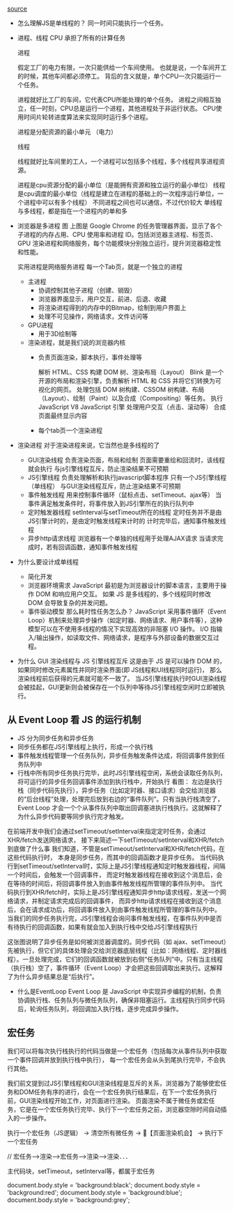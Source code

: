 [source](https://juejin.cn/post/6844903919789801486?searchId=202507070910195C11986038AB504A37D8)

- 怎么理解JS是单线程的？
同一时间只能执行一个任务。



- 进程、线程
    CPU 承担了所有的计算任务

    进程

    假定工厂的电力有限，一次只能供给一个车间使用。 也就是说，一个车间开工的时候，其他车间都必须停工。 背后的含义就是，单个CPU一次只能运行一个任务。

    进程就好比工厂的车间，它代表CPU所能处理的单个任务。 进程之间相互独立，任一时刻，CPU总是运行一个进程，其他进程处于非运行状态。 CPU使用时间片轮转进度算法来实现同时运行多个进程。

    进程是分配资源的最小单元 （电力）

    线程

    线程就好比车间里的工人，一个进程可以包括多个线程，多个线程共享进程资源。


    进程是cpu资源分配的最小单位（是能拥有资源和独立运行的最小单位）
    线程是cpu调度的最小单位（线程是建立在进程的基础上的一次程序运行单位，一个进程中可以有多个线程）
    不同进程之间也可以通信，不过代价较大
    单线程与多线程，都是指在一个进程内的单和多

- 浏览器是多进程
    图
    上图是 Google Chrome 的任务管理器界面，显示了各个子进程的内存占用、CPU 使用率和进程 ID。包括浏览器主进程、标签页、GPU 渲染进程和网络服务，每个功能模块分别独立运行，提升浏览器稳定性和性能。    

    实用进程是网络服务进程 
    每一个Tab页，就是一个独立的进程

    - 主进程
        - 协调控制其他子进程（创建、销毁）
        - 浏览器界面显示，用户交互，前进、后退、收藏
        - 将渲染进程得到的内存中的Bitmap，绘制到用户界面上
        - 处理不可见操作，网络请求，文件访问等
    - GPU进程
        - 用于3D绘制等
    - 渲染进程，就是我们说的浏览器内核
        - 负责页面渲染，脚本执行，事件处理等
            
            解析 HTML、CSS
            构建 DOM 树、渲染布局（Layout） Blink 是一个开源的布局和渲染引擎，负责解析 HTML 和 CSS 并将它们转换为可视化的网页。 处理包括 DOM 树构建、CSSOM 树构建、布局（Layout）、绘制（Paint）以及合成（Compositing）等任务。
            执行 JavaScript  V8 JavaScript 引擎
            处理用户交互（点击、滚动等）
            合成页面最终显示内容
        - 每个tab页一个渲染进程

- 渲染进程
    对于渲染进程来说，它当然也是多线程的了
    - GUI渲染线程
        负责渲染页面，布局和绘制
        页面需要重绘和回流时，该线程就会执行
        与js引擎线程互斥，防止渲染结果不可预期
    - JS引擎线程
        负责处理解析和执行javascript脚本程序
        只有一个JS引擎线程（单线程）
        与GUI渲染线程互斥，防止渲染结果不可预期
    - 事件触发线程
        用来控制事件循环（鼠标点击、setTimeout、ajax等）
        当事件满足触发条件时，将事件放入到JS引擎所在的执行队列中
    - 定时触发器线程
        setInterval与setTimeout所在的线程
        定时任务并不是由JS引擎计时的，是由定时触发线程来计时的
        计时完毕后，通知事件触发线程
    - 异步http请求线程
        浏览器有一个单独的线程用于处理AJAX请求
        当请求完成时，若有回调函数，通知事件触发线程

- 为什么要设计成单线程
    - 简化开发
    - 浏览器环境需求
    JavaScript 最初是为浏览器设计的脚本语言，主要用于操作 DOM 和响应用户交互。
    如果 JS 是多线程的，多个线程同时修改 DOM 会导致复杂的并发问题。
    - 事件驱动模型
    那么耗时性任务怎么办？
    JavaScript 采用事件循环（Event Loop）机制来处理异步操作（如定时器、网络请求、用户事件等），这种模型可以在不使用多线程的情况下实现高效的非阻塞 I/O 操作。
    I/O 指输入/输出操作，如读取文件、网络请求，是程序与外部设备的数据交互过程。   

- 为什么 GUI 渲染线程与 JS 引擎线程互斥
    这是由于 JS 是可以操作 DOM 的，如果同时修改元素属性并同时渲染界面(即 JS线程和UI线程同时运行)， 那么渲染线程前后获得的元素就可能不一致了。
    当JS引擎线程执行时GUI渲染线程会被挂起，GUI更新则会被保存在一个队列中等待JS引擎线程空闲时立即被执行。

## 从 Event Loop 看 JS 的运行机制
- JS 分为同步任务和异步任务
- 同步任务都在JS引擎线程上执行，形成一个执行栈
- 事件触发线程管理一个任务队列，异步任务触发条件达成，将回调事件放到任务队列中
- 行栈中所有同步任务执行完毕，此时JS引擎线程空闲，系统会读取任务队列，将可运行的异步任务回调事件添加到执行栈中，开始执行
看图：
左边是执行栈（同步代码先执行），异步任务（比如定时器、接口请求）会交给浏览器的“后台线程”处理，处理完后放到右边的“事件队列”。只有当执行栈清空了，Event Loop 才会一个个从事件队列中取出回调塞进执行栈执行。这就解释了为什么异步代码要等同步执行完才触发。

在前端开发中我们会通过setTimeout/setInterval来指定定时任务，会通过XHR/fetch发送网络请求，
接下来简述一下setTimeout/setInterval和XHR/fetch到底做了什么事
我们知道，不管是setTimeout/setInterval和XHR/fetch代码，在这些代码执行时，
本身是同步任务，而其中的回调函数才是异步任务。
当代码执行到setTimeout/setInterval时，实际上是JS引擎线程通知定时触发器线程，间隔一个时间后，会触发一个回调事件，
而定时触发器线程在接收到这个消息后，会在等待的时间后，将回调事件放入到由事件触发线程所管理的事件队列中。
当代码执行到XHR/fetch时，实际上是JS引擎线程通知异步http请求线程，发送一个网络请求，并制定请求完成后的回调事件，
而异步http请求线程在接收到这个消息后，会在请求成功后，将回调事件放入到由事件触发线程所管理的事件队列中。
当我们的同步任务执行完，JS引擎线程会询问事件触发线程，在事件队列中是否有待执行的回调函数，如果有就会加入到执行栈中交给JS引擎线程执行

这张图说明了异步任务是如何被浏览器调度的。同步代码（如 ajax、setTimeout）先被执行，但它们的具体处理会交给浏览器底层线程（比如：网络线程、定时器线程）。一旦处理完成，它们的回调函数就被放到右侧“任务队列”中。只有当主线程（执行栈）空了，事件循环（Event Loop）才会把这些回调取出来执行。这解释了为什么异步结果总是“后执行”。


- 什么是EventLoop
    Event Loop 是 JavaScript 中实现异步编程的机制，负责协调执行栈、任务队列与微任务队列，确保非阻塞运行。主线程执行同步代码后，轮询任务队列，将回调加入执行栈，逐步完成异步操作。


## 宏任务
我们可以将每次执行栈执行的代码当做是一个宏任务（包括每次从事件队列中获取一个事件回调并放到执行栈中执行）， 每一个宏任务会从头到尾执行完毕，不会执行其他。

我们前文提到过JS引擎线程和GUI渲染线程是互斥的关系，浏览器为了能够使宏任务和DOM任务有序的进行，会在一个宏任务执行结果后，在下一个宏任务执行前，GUI渲染线程开始工作，对页面进行渲染。
页面渲染不属于微任务或宏任务，它是在一个宏任务执行完毕、执行下一个宏任务之前，浏览器空隙时间自动插入的一步操作。

执行一个宏任务（JS逻辑）
→ 清空所有微任务
→ 📌【页面渲染机会】
→ 执行下一个宏任务

// 宏任务-->渲染-->宏任务-->渲染-->渲染．．．

主代码块，setTimeout，setInterval等，都属于宏任务


document.body.style = 'background:black';
document.body.style = 'background:red';
document.body.style = 'background:blue';
document.body.style = 'background:grey';
